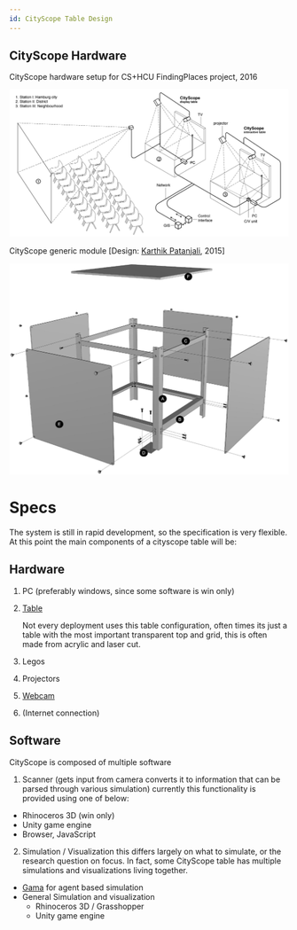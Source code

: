 ```yaml
---
id: CityScope Table Design
---
```


## CityScope Hardware

CityScope hardware setup for CS+HCU FindingPlaces project, 2016

![Ariel Noyman HCU](img/arielnoymanHCU.png "HCU FindingPlaces")

CityScope generic module [Design: [Karthik Patanjali](http://www.karthikpatanjali.com/#/cityscope-table/), 2015]

![Karthik_Patanjali](img/KarthikPatanjali.png "Karthik_Patanjali")

# Specs

The system is still in rapid development, so
the specification is very flexible. At this point the main components of a cityscope table will be:

## Hardware

1. PC (preferably windows, since some software is win only)

2. [Table](https://github.com/CityScope/cityscope.github.io/tree/master/CS_Hardware)

   Not every deployment uses this table configuration, often times its just a table with the most important transparent top and grid, this is often made from acrylic and laser cut.

3. Legos

4. Projectors

5. [Webcam](https://www.amazon.com/gp/product/B006JH8T3S/ref=s9_acsd_top_hd_bw_bisR_c_x_1_w?pf_rd_m=ATVPDKIKX0DER&pf_rd_s=merchandised-search-3&pf_rd_r=W90AXQB8TSWYBB1ZZXG5&pf_rd_t=101&pf_rd_p=0af85809-accb-5a70-bc4f-f9a8f374e48c&pf_rd_i=172511)

6. (Internet connection)

## Software

CityScope is composed of multiple software

1. Scanner (gets input from camera converts it to information that can be parsed through various simulation)
   currently this functionality is provided using one of below:

- Rhinoceros 3D (win only)
- Unity game engine
- Browser, JavaScript

2. Simulation / Visualization
   this differs largely on what to simulate, or the research question on focus.
   In fact, some CityScope table has multiple simulations and visualizations living together.

- [Gama](http://gama-platform.org/) for agent based simulation
- General Simulation and visualization
  - Rhinoceros 3D / Grasshopper
  - Unity game engine
